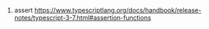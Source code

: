 1) assert https://www.typescriptlang.org/docs/handbook/release-notes/typescript-3-7.html#assertion-functions
